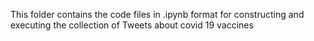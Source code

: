 This folder contains the code files in .ipynb format for constructing and executing the collection of Tweets about covid 19 vaccines 
